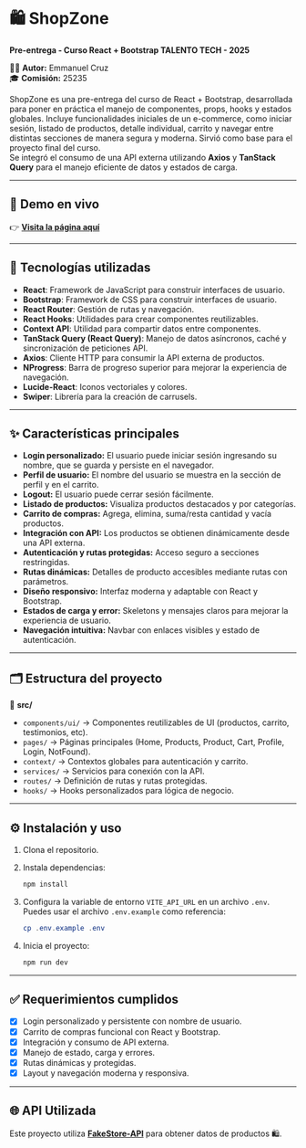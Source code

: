 # 🛍️ ShopZone

**Pre-entrega - Curso React + Bootstrap TALENTO TECH - 2025**

👨‍💻 **Autor:** Emmanuel Cruz  
🎓 **Comisión:** 25235

ShopZone es una pre-entrega del curso de React + Bootstrap, desarrollada para poner en práctica el manejo de componentes, props, hooks y estados globales. Incluye funcionalidades iniciales de un e-commerce, como iniciar sesión, listado de productos, detalle individual, carrito y navegar entre distintas secciones de manera segura y moderna. Sirvió como base para el proyecto final del curso.  
Se integró el consumo de una API externa utilizando **Axios** y **TanStack Query** para el manejo eficiente de datos y estados de carga.

---

## 🚀 Demo en vivo

👉 [**Visita la página aquí**](https://shop-zone-ecommerce.vercel.app/)

---

## 🧰 Tecnologías utilizadas

* **React**: Framework de JavaScript para construir interfaces de usuario.
* **Bootstrap**: Framework de CSS para construir interfaces de usuario.
* **React Router**: Gestión de rutas y navegación.
* **React Hooks**: Utilidades para crear componentes reutilizables.
* **Context API**: Utilidad para compartir datos entre componentes.
* **TanStack Query (React Query)**: Manejo de datos asíncronos, caché y sincronización de peticiones API.
* **Axios**: Cliente HTTP para consumir la API externa de productos.
* **NProgress**: Barra de progreso superior para mejorar la experiencia de navegación.
* **Lucide-React**: Iconos vectoriales y colores.
* **Swiper**: Librería para la creación de carrusels.

---

## ✨ Características principales

* **Login personalizado:** El usuario puede iniciar sesión ingresando su nombre, que se guarda y persiste en el navegador.
* **Perfil de usuario:** El nombre del usuario se muestra en la sección de perfil y en el carrito.
* **Logout:** El usuario puede cerrar sesión fácilmente.
* **Listado de productos:** Visualiza productos destacados y por categorías.
* **Carrito de compras:** Agrega, elimina, suma/resta cantidad y vacía productos.
* **Integración con API:** Los productos se obtienen dinámicamente desde una API externa.
* **Autenticación y rutas protegidas:** Acceso seguro a secciones restringidas.
* **Rutas dinámicas:** Detalles de producto accesibles mediante rutas con parámetros.
* **Diseño responsivo:** Interfaz moderna y adaptable con React y Bootstrap.
* **Estados de carga y error:** Skeletons y mensajes claros para mejorar la experiencia de usuario.
* **Navegación intuitiva:** Navbar con enlaces visibles y estado de autenticación.

---

## 🗂️ Estructura del proyecto

📁 **src/**

* `components/ui/` → Componentes reutilizables de UI (productos, carrito, testimonios, etc).
* `pages/` → Páginas principales (Home, Products, Product, Cart, Profile, Login, NotFound).
* `context/` → Contextos globales para autenticación y carrito.
* `services/` → Servicios para conexión con la API.
* `routes/` → Definición de rutas y rutas protegidas.
* `hooks/` → Hooks personalizados para lógica de negocio.

---

## ⚙️ Instalación y uso

1. Clona el repositorio.
2. Instala dependencias:

   ```powershell
   npm install
   ```
3. Configura la variable de entorno `VITE_API_URL` en un archivo `.env`. Puedes usar el archivo `.env.example` como referencia:

   ```powershell
   cp .env.example .env
   ```
4. Inicia el proyecto:

   ```powershell
   npm run dev
   ```

---

## ✅ Requerimientos cumplidos

* [x] Login personalizado y persistente con nombre de usuario.
* [x] Carrito de compras funcional con React y Bootstrap.
* [x] Integración y consumo de API externa.
* [x] Manejo de estado, carga y errores.
* [x] Rutas dinámicas y protegidas.
* [x] Layout y navegación moderna y responsiva.

---

## 🌐 API Utilizada

Este proyecto utiliza [**FakeStore-API**](https://fakestoreapi.com/) para obtener datos de productos 🛍️.
